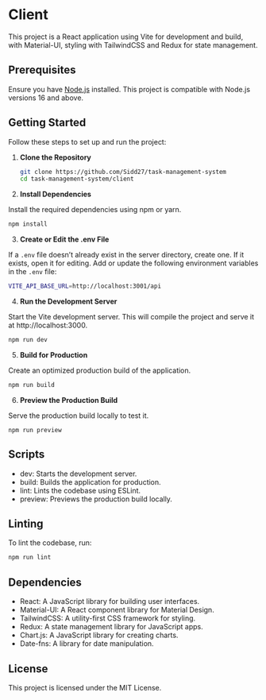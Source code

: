 # Client

This project is a React application using Vite for development and build, with Material-UI, styling with TailwindCSS and Redux for state management.

## Prerequisites

Ensure you have [Node.js](https://nodejs.org/) installed. This project is compatible with Node.js versions 16 and above.

## Getting Started

Follow these steps to set up and run the project:

1. **Clone the Repository**

   ```bash
   git clone https://github.com/Sidd27/task-management-system
   cd task-management-system/client
   ```

2. **Install Dependencies**

Install the required dependencies using npm or yarn.

```bash
npm install
```

3. **Create or Edit the .env File**

If a `.env` file doesn’t already exist in the server directory, create one. If it exists, open it for editing. Add or update the following environment variables in the `.env` file:

```bash
VITE_API_BASE_URL=http://localhost:3001/api
```

4. **Run the Development Server**

Start the Vite development server. This will compile the project and serve it at http://localhost:3000.

```bash
npm run dev
```

5. **Build for Production**

Create an optimized production build of the application.

```bash
npm run build
```

6. **Preview the Production Build**

Serve the production build locally to test it.

```
npm run preview
```

## Scripts

- dev: Starts the development server.
- build: Builds the application for production.
- lint: Lints the codebase using ESLint.
- preview: Previews the production build locally.

## Linting

To lint the codebase, run:

```bash
npm run lint
```

## Dependencies

- React: A JavaScript library for building user interfaces.
- Material-UI: A React component library for Material Design.
- TailwindCSS: A utility-first CSS framework for styling.
- Redux: A state management library for JavaScript apps.
- Chart.js: A JavaScript library for creating charts.
- Date-fns: A library for date manipulation.

## License

This project is licensed under the MIT License.
